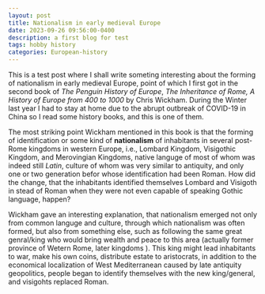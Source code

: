 ```yaml
---
layout: post
title: Nationalism in early medieval Europe
date: 2023-09-26 09:56:00-0400
description: a first blog for test
tags: hobby history
categories: European-history
---
```

This is a test post where I shall write someting interesting about the forming of nationalism in early medieval Europe, point of which I first got in the second book of *The Penguin History of Europe*, *The Inheritance of Rome, A History of Europe from 400 to 1000* by Chris Wickham. During the Winter last year I had to stay at home due to the abrupt outbreak of COVID-19 in China so I read some history books, and this is one of them.


The most striking point Wickham mentioned in this book is that the forming of identification or some kind of **nationalism** of inhabitants in several post-Rome kingdoms in western Europe, i.e., Lombard Kingdom, Visigothic Kingdom, and Merovingian Kingdoms, native languge of most of whom was indeed still *Latin*, culture of whom was very similar to antiquity, and only one or two generation befor whose identification had been Roman. How did the change, that the inhabitants identified themselves Lombard and Visigoth in stead of Roman when they were not even capable of speaking Gothic language, happen? 


Wickham gave an interesting explanation, that nationalism emerged not only from common languge and culture, through which nationalism was often formed, but also from something else, such as following the same great genral/king who would bring wealth and peace to this area (actually former province of Wetern Rome, later kingdoms ). This king might lead inhabitants to war, make his own coins, distribute estate to aristocrats, in addition to the economical localization of West Mediterranean caused by late antiquity geopolitics, people began to identify themselves with the new king/general, and visigohts replaced Roman.
